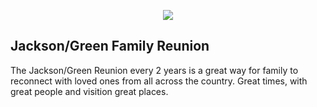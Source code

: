 <p align="center"><img src="http://jgreunion.com/images/Jackson_Green_Reunion.png"></p>

## Jackson/Green Family Reunion

The Jackson/Green Reunion every 2 years is a great way for family to reconnect with loved ones from all across the country. Great times, with great people and visition great places.
